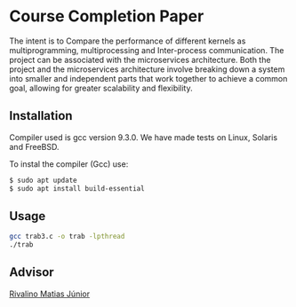 # Course Completion Paper

The intent is to Compare the performance of different kernels as
multiprogramming, multiprocessing and Inter-process communication.
The project can be associated with the microservices architecture. Both the project and the microservices architecture involve breaking down a system into smaller and independent parts that work together to achieve a common goal, allowing for greater scalability and flexibility.

## Installation

Compiler used is gcc version 9.3.0. 
We have made tests on Linux, Solaris and FreeBSD.

To instal the compiler (Gcc) use:
```bash
$ sudo apt update
$ sudo apt install build-essential
```

## Usage

```bash
gcc trab3.c -o trab -lpthread
./trab
```

## Advisor
[Rivalino Matias Júnior](http://www.ppgco.facom.ufu.br/pessoas/docente/rivalino-matias-junior)
